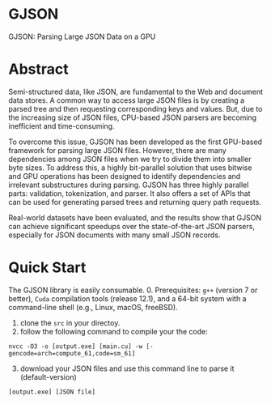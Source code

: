 # GJSON
GJSON: Parsing Large JSON Data on a GPU

# Abstract
Semi-structured data, like JSON, are fundamental to the Web and document data stores. A common way to access large JSON files is by creating a parsed tree and then requesting corresponding keys and values. But, due to the increasing size of JSON files, CPU-based JSON parsers are becoming inefficient and time-consuming.

To overcome this issue, GJSON has been developed as the first GPU-based framework for parsing large JSON files. However, there are many dependencies among JSON files when we try to divide them into smaller byte sizes. To address this, a highly bit-parallel solution that uses bitwise and GPU operations has been designed to identify dependencies and irrelevant substructures during parsing. GJSON has three highly parallel parts: validation, tokenization, and parser. It also offers a set of APIs that can be used for generating parsed trees and returning query path requests.

Real-world datasets have been evaluated, and the results show that GJSON can achieve significant speedups over the state-of-the-art JSON parsers, especially for JSON documents with many small JSON records.

# Quick Start
The GJSON library is easily consumable. 
0. Prerequisites: `g++` (version 7 or better), `Cuda` compilation tools (release 12.1), and a 64-bit system with a command-line shell (e.g., Linux, macOS, freeBSD). 
1. clone the `src` in your directoy. 
2. follow the following command to compile your the code:

```
nvcc -O3 -o [output.exe] [main.cu] -w [-gencode=arch=compute_61,code=sm_61]
```

3. download your JSON files and use this command line to parse it (default-version)
```
[output.exe] [JSON file] 
```
